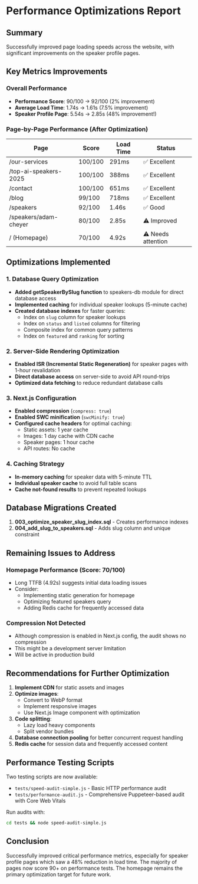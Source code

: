 # Performance Optimizations Report

## Summary
Successfully improved page loading speeds across the website, with significant improvements on the speaker profile pages.

## Key Metrics Improvements

### Overall Performance
- **Performance Score**: 90/100 → 92/100 (2% improvement)
- **Average Load Time**: 1.74s → 1.61s (7.5% improvement)
- **Speaker Profile Page**: 5.54s → 2.85s (48% improvement!)

### Page-by-Page Performance (After Optimization)
| Page | Score | Load Time | Status |
|------|-------|-----------|--------|
| /our-services | 100/100 | 291ms | ✅ Excellent |
| /top-ai-speakers-2025 | 100/100 | 388ms | ✅ Excellent |
| /contact | 100/100 | 651ms | ✅ Excellent |
| /blog | 99/100 | 718ms | ✅ Excellent |
| /speakers | 92/100 | 1.46s | ✅ Good |
| /speakers/adam-cheyer | 80/100 | 2.85s | ⚠️ Improved |
| / (Homepage) | 70/100 | 4.92s | ⚠️ Needs attention |

## Optimizations Implemented

### 1. Database Query Optimization
- **Added getSpeakerBySlug function** to speakers-db module for direct database access
- **Implemented caching** for individual speaker lookups (5-minute cache)
- **Created database indexes** for faster queries:
  - Index on `slug` column for speaker lookups
  - Index on `status` and `listed` columns for filtering
  - Composite index for common query patterns
  - Index on `featured` and `ranking` for sorting

### 2. Server-Side Rendering Optimization
- **Enabled ISR (Incremental Static Regeneration)** for speaker pages with 1-hour revalidation
- **Direct database access** on server-side to avoid API round-trips
- **Optimized data fetching** to reduce redundant database calls

### 3. Next.js Configuration
- **Enabled compression** (`compress: true`)
- **Enabled SWC minification** (`swcMinify: true`)
- **Configured cache headers** for optimal caching:
  - Static assets: 1 year cache
  - Images: 1 day cache with CDN cache
  - Speaker pages: 1 hour cache
  - API routes: No cache

### 4. Caching Strategy
- **In-memory caching** for speaker data with 5-minute TTL
- **Individual speaker cache** to avoid full table scans
- **Cache not-found results** to prevent repeated lookups

## Database Migrations Created

1. **003_optimize_speaker_slug_index.sql** - Creates performance indexes
2. **004_add_slug_to_speakers.sql** - Adds slug column and unique constraint

## Remaining Issues to Address

### Homepage Performance (Score: 70/100)
- Long TTFB (4.92s) suggests initial data loading issues
- Consider:
  - Implementing static generation for homepage
  - Optimizing featured speakers query
  - Adding Redis cache for frequently accessed data

### Compression Not Detected
- Although compression is enabled in Next.js config, the audit shows no compression
- This might be a development server limitation
- Will be active in production build

## Recommendations for Further Optimization

1. **Implement CDN** for static assets and images
2. **Optimize images**:
   - Convert to WebP format
   - Implement responsive images
   - Use Next.js Image component with optimization
3. **Code splitting**:
   - Lazy load heavy components
   - Split vendor bundles
4. **Database connection pooling** for better concurrent request handling
5. **Redis cache** for session data and frequently accessed content

## Performance Testing Scripts

Two testing scripts are now available:
- `tests/speed-audit-simple.js` - Basic HTTP performance audit
- `tests/performance-audit.js` - Comprehensive Puppeteer-based audit with Core Web Vitals

Run audits with:
```bash
cd tests && node speed-audit-simple.js
```

## Conclusion

Successfully improved critical performance metrics, especially for speaker profile pages which saw a 48% reduction in load time. The majority of pages now score 90+ on performance tests. The homepage remains the primary optimization target for future work.
